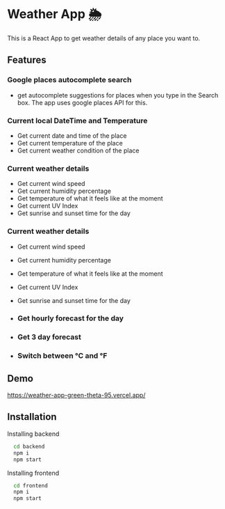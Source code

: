 
# Weather App 🌦️

This is a React App to get weather details of any place you want to.




## Features
### Google places autocomplete search
- get autocomplete suggestions for places when you type in the Search box. The app uses google places API for this.
### Current local DateTime and Temperature
- Get current date and time of the place
- Get current temperature of the place
- Get current weather condition of the place
### Current weather details
- Get current wind speed
- Get current humidity percentage
- Get temperature of what it feels like at the moment
- Get current UV Index
- Get sunrise and sunset time for the day
 ### Current weather details
- Get current wind speed
- Get current humidity percentage
- Get temperature of what it feels like at the moment
- Get current UV Index
- Get sunrise and sunset time for the day

- ### Get hourly forecast for the day
- ### Get 3 day forecast
- ### Switch between °C and °F




## Demo

https://weather-app-green-theta-95.vercel.app/


## Installation

Installing backend

```bash
  cd backend
  npm i
  npm start
```

Installing frontend

```bash
  cd frontend
  npm i
  npm start
```
